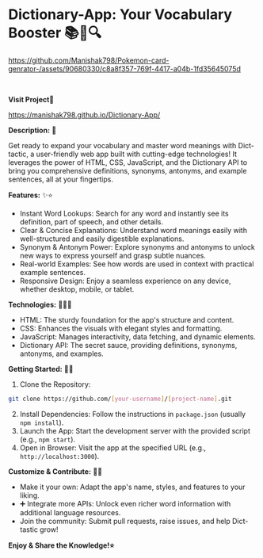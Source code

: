 # Dictionary-App: Your Vocabulary Booster 📚📖🔍

https://github.com/Manishak798/Pokemon-card-genrator-/assets/90680330/c8a8f357-769f-4417-a04b-1fd35645075d

<br>

**Visit Project🔗**

https://manishak798.github.io/Dictionary-App/

**Description:** 📄

Get ready to expand your vocabulary and master word meanings with Dict-tactic, a user-friendly web app built with cutting-edge technologies!  It leverages the power of HTML, CSS, JavaScript, and the Dictionary API to bring you comprehensive definitions, synonyms, antonyms, and example sentences, all at your fingertips. 

**Features:** ✨⭐

*  Instant Word Lookups: Search for any word and instantly see its definition, part of speech, and other details.
*  Clear & Concise Explanations: Understand word meanings easily with well-structured and easily digestible explanations.
*  Synonym & Antonym Power: Explore synonyms and antonyms to unlock new ways to express yourself and grasp subtle nuances.
*  Real-world Examples: See how words are used in context with practical example sentences.
*  Responsive Design: Enjoy a seamless experience on any device, whether desktop, mobile, or tablet.

**Technologies:** 👩🏻‍💻

*  HTML: The sturdy foundation for the app's structure and content.
*  CSS: Enhances the visuals with elegant styles and formatting.
*  JavaScript: Manages interactivity, data fetching, and dynamic elements.
*  Dictionary API: The secret sauce, providing definitions, synonyms, antonyms, and examples.

**Getting Started:** 🌟📍

1.  Clone the Repository:
   ```bash
   git clone https://github.com/[your-username]/[project-name].git
   ```
2.  Install Dependencies:
   Follow the instructions in `package.json` (usually `npm install`).
3.  Launch the App:
   Start the development server with the provided script (e.g., `npm start`).
4.  Open in Browser:
   Visit the app at the specified URL (e.g., `http://localhost:3000`).

**Customize & Contribute:** 🤝🏻

*  Make it your own: Adapt the app's name, styles, and features to your liking.
* ➕ Integrate more APIs: Unlock even richer word information with additional language resources.
*  Join the community: Submit pull requests, raise issues, and help Dict-tastic grow!

**Enjoy & Share the Knowledge!⭐** 
